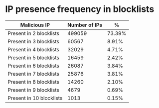 # IP presence frequency in blocklists
| Malicious IP | Number of IPs | % |
|----|----|----|
| Present in 2 blocklists | 499059 | 73.39% |
| Present in 3 blocklists | 60567 | 8.91% |
| Present in 4 blocklists | 32029 | 4.71% |
| Present in 5 blocklists | 16459 | 2.42% |
| Present in 6 blocklists | 26087 | 3.84% |
| Present in 7 blocklists | 25876 | 3.81% |
| Present in 8 blocklists | 14260 | 2.10% |
| Present in 9 blocklists | 4679 | 0.69% |
| Present in 10 blocklists | 1013 | 0.15% |
